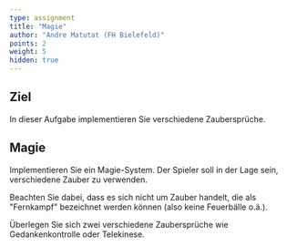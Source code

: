 ```yaml
---
type: assignment
title: "Magie"
author: "Andre Matutat (FH Bielefeld)"
points: 2
weight: 5
hidden: true
---
```


## Ziel

In dieser Aufgabe implementieren Sie verschiedene Zaubersprüche.

## Magie

Implementieren Sie ein Magie-System. Der Spieler soll in der Lage sein, verschiedene Zauber zu verwenden.

Beachten Sie dabei, dass es sich nicht um Zauber handelt, die als "Fernkampf" bezeichnet werden können (also keine Feuerbälle o.ä.).

Überlegen Sie sich zwei verschiedene Zaubersprüche wie Gedankenkontrolle oder Telekinese.
